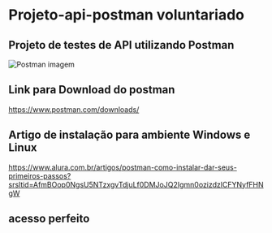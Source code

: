 # Projeto-api-postman voluntariado
##  Projeto de testes de API utilizando Postman
![Postman imagem](https://github.com/user-attachments/assets/e527fcaf-e955-4054-bfee-ab81093b0e3f)
## Link para Download do postman
https://www.postman.com/downloads/
## Artigo de instalação para ambiente Windows e Linux
https://www.alura.com.br/artigos/postman-como-instalar-dar-seus-primeiros-passos?srsltid=AfmBOop0NgsU5NTzxgvTdjuLf0DMJoJQ2Igmn0ozizdzlCFYNyfFHNgW
## acesso perfeito

